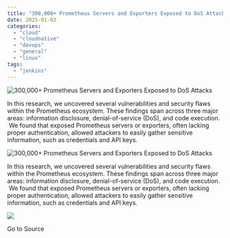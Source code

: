 ```yaml
---
title: "300,000+ Prometheus Servers and Exporters Exposed to DoS Attacks"
date: 2025-01-03
categories: 
  - "cloud"
  - "cloudnative"
  - "devops"
  - "general"
  - "linux"
tags: 
  - "jenkins"
---
```


![300,000+ Prometheus Servers and Exporters Exposed to DoS Attacks](https://blog.aquasec.com/hubfs/Prometheus-blog-main-image-text.jpg)

In this research, we uncovered several vulnerabilities and security flaws within the Prometheus ecosystem. These findings span across three major areas: information disclosure, denial-of-service (DoS), and code execution.  We found that exposed Prometheus servers or exporters, often lacking proper authentication, allowed attackers to easily gather sensitive information, such as credentials and API keys.   

![300,000+ Prometheus Servers and Exporters Exposed to DoS Attacks](https://blog.aquasec.com/hubfs/Prometheus-blog-main-image-text.jpg)

In this research, we uncovered several vulnerabilities and security flaws within the Prometheus ecosystem. These findings span across three major areas: information disclosure, denial-of-service (DoS), and code execution.  We found that exposed Prometheus servers or exporters, often lacking proper authentication, allowed attackers to easily gather sensitive information, such as credentials and API keys.   

![](https://track.hubspot.com/__ptq.gif?a=1665891&k=14&r=https%3A%2F%2Fblog.aquasec.com%2F300000-prometheus-servers-and-exporters-exposed-to-dos-attacks&bu=https%253A%252F%252Fblog.aquasec.com&bvt=rss)

Go to Source
